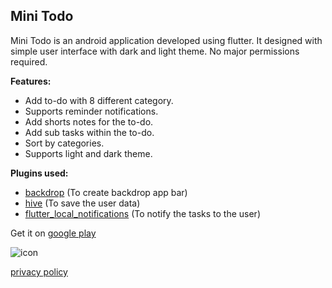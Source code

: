 ## Mini Todo

Mini Todo is an android application developed using flutter. It designed with simple user interface with dark and light theme. No major permissions required. 


**Features:**
- Add to-do with 8 different category.
- Supports reminder notifications.
- Add shorts notes for the to-do.
- Add sub tasks within the to-do.
- Sort by categories.
- Supports light and dark theme.

**Plugins used:**
- [backdrop](https://pub.dev/packages/backdrop) (To create backdrop app bar)
- [hive](https://pub.dev/packages/hive) (To save the user data)
- [flutter_local_notifications](https://pub.dev/packages/flutter_local_notifications) (To notify the tasks to the user)


Get it on  [google play](https://play.google.com/store/apps/details?id=com.emptybox.minitodo)

![icon](https://play-lh.googleusercontent.com/KOeCXxZeh3cmsWDLlptkjp9iOxz3bevlGf7sz7W1cxEuPGluTE1ZbuLXY5AMQGS6lBRM=s50)

[privacy policy](https://vel-jack.github.io/nothingbox/policy/minitodo)
